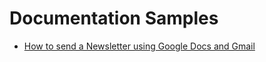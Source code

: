 # Documentation Samples

- [How to send a Newsletter using Google Docs and Gmail](Newsletter/Newsletter.md)